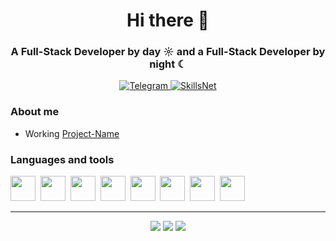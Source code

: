 <div align="center">
  <h1> Hi there 👋</h1>
  <h3>A Full-Stack Developer by day ☼ and a Full-Stack Developer by night ☾</h3>
</div>
<div align="center">
  <a href="https://t.me/artem_tesnor">
    <img src="https://img.shields.io/badge/Telegram-blue?style=for-the-badge&logo=telegram&logoColor=white" alt="Telegram"/>
  </a>
  <a href="telegram-url">
    <img src="https://tesnorfide.site/skillsnet.svg" alt="SkillsNet"/>
  </a>
</div>

### About me
- Working [Project-Name](project-link)

### Languages and tools
<img src="https://cdn.jsdelivr.net/gh/devicons/devicon@latest/icons/csharp/csharp-original.svg" width="40" height="40"/>&nbsp;
<img src="https://cdn.jsdelivr.net/gh/devicons/devicon@latest/icons/docker/docker-original-wordmark.svg" width="40" height="40"/>&nbsp;
<img src="https://cdn.jsdelivr.net/gh/devicons/devicon@latest/icons/html5/html5-original.svg" width="40" height="40"/>&nbsp;
<img src="https://cdn.jsdelivr.net/gh/devicons/devicon@latest/icons/javascript/javascript-original.svg" width="40" height="40"/>&nbsp;
<img src="https://cdn.jsdelivr.net/gh/devicons/devicon@latest/icons/laravel/laravel-original.svg" width="40" height="40"/>&nbsp;
<img src="https://cdn.jsdelivr.net/gh/devicons/devicon@latest/icons/php/php-original.svg" width="40" height="40"/>&nbsp;
<img src="https://cdn.jsdelivr.net/gh/devicons/devicon@latest/icons/postgresql/postgresql-original-wordmark.svg" width="40" height="40"/>&nbsp;
<img src="https://cdn.jsdelivr.net/gh/devicons/devicon@latest/icons/python/python-original-wordmark.svg" width="40" height="40"/>&nbsp;

---

<div align="center">
    <img src="https://github-profile-summary-cards.vercel.app/api/cards/profile-details?username=tesnorfide&theme=apprentice"/>
    <img src="https://github-profile-summary-cards.vercel.app/api/cards/repos-per-language?username=tesnorfide&theme=apprentice"/>
    <img src="https://github-profile-summary-cards.vercel.app/api/cards/productive-time?username=tesnorfide&theme=apprentice&utcOffset=8"/>
</div>
